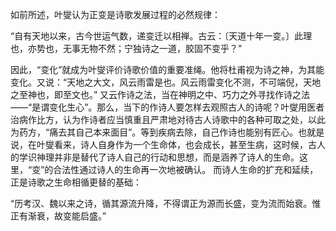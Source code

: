 如前所述，叶燮认为正变是诗歌发展过程的必然规律：

“自有天地以来，古今世运气数，递变迁以相禅。古云：〔天道十年一变。〕此理也，亦势也，无事无物不然；宁独诗之一道，胶固不变乎？”

因此，“变化”就成为叶燮评价诗歌价值的重要准绳。他将杜甫视为诗之神，为其能变化。又说：“天地之大文，风云雨雷是也。风云雨雷变化不测，不可端倪，天地之至神也，即至文也。”
又云作诗之法，当在神明之中、巧力之外寻找作诗之法——“是谓变化生心”。那么，当下的作诗人要怎样去观照古人的诗呢？叶燮用医者治病作比方，认为作诗者应当慎重且严肃地对待古人诗歌中的各种可取之处，以此为药方，“痛去其自己本来面目”。等到疾病去除，自己作诗也能别有匠心。也就是说，在叶燮看来，诗人自身作为一个生命体，也会成长，甚至生病，这时候，古人的学识神理并非是替代了诗人自己的行动和思想，而是涵养了诗人的生命。这里，“变”的合法性通过诗人的生命再一次地被确认。
而诗人生命的扩充和延续，正是诗歌之生命相循更替的基础：

“历考汉、魏以来之诗，循其源流升降，不得谓正为源而长盛，变为流而始衰。惟正有渐衰，故变能启盛。”

